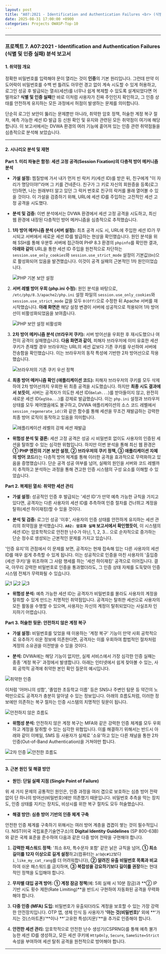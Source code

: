 ```yaml
---
layout: post
title: "A07:2021 - Identification and Authentication Failures <br> (식별 및 인증 실패) 분석 보고서"
date: 2025-08-31 17:00:00 +0900
categories: Projects OWASP-Top-10
---
```

---

### **프로젝트 7. A07:2021 - Identification and Authentication Failures <br> (식별 및 인증 실패) 분석 보고서**

#### **1. 취약점 개요**

정확한 비밀번호를 입력해야 문이 열리는 것이 **인증**의 기본 원리입니다. 그런데 만약 이 도어락이 비밀번호를 수백 번 틀려도 아무런 경고 없이 계속 시도할 수 있게 허용하고, 로그인 성공 후 발급되는 열쇠(세션)를 너무나 쉽게 복제할 수 있도록 설계되었다면 어떨까요? **식별 및 인증 실패**란 바로 이처럼 사용자가 진짜 주인인지 확인하고, 그 인증 상태를 안전하게 유지하는 모든 과정에서 허점이 발생하는 문제를 의미합니다. 

단순히 로그인 보안이 뚫리는 문제뿐만 아니라, 취약한 암호 정책, 허술한 계정 복구 절차, 예측 가능한 세션 ID 발급 등 신원 확인 및 유지와 관련된 모든 취약점이 여기에 해당합니다. 이 보고서에서는 DVWA 환경의 여러 기능에 흩어져 있는 인증 관련 취약점들을 심층적으로 분석해 보았습니다.

---

#### **2. 시나리오 분석 및 재현**

**Part 1. 미리 파놓은 함정: 세션 고정 공격(Session Fixation)의 다층적 방어 메커니즘 분석**

*   **가설 설정:**
찜질방에 가서 내가 먼저 빈 락커 키(세션 ID)를 받은 뒤, 친구에게 "이 자리가 명당이야!"라며 그 키를 건네준다. 친구가 그 키로 자신의 회원증을 등록(로그인)하면, 나는 원래부터 알고 있던 그 락커 번호로 친구의 락커를 몰래 열어볼 수 있을 것이다. 이 가설을 검증하기 위해, URL에 세션 ID를 주입하는 고전적인 세션 고정 공격을 시도했다.

*   **분석 및 검증:**
이번 분석에서는 DVWA 환경에서 세션 고정 공격을 시도하고, 최신 웹 환경에 내장된 다층적인 방어 메커니즘을 심층적으로 추적했습니다.

1.  **1차 방어 메커니즘 분석 (서버 설정):**
    최초 공격 시도 시, URL에 주입한 세션 ID가 무시되고 서버에서 새로운 세션 ID를 발급하는 현상을 확인했습니다. 원인 분석을 위해 SSH를 통해 우분투 서버에 접근하여 PHP 8.3 환경의 `phpinfo`를 확인한 결과, **아래와 같이** URL을 통한 세션 ID 주입을 원천적으로 차단하는 `session.use_only_cookies`와 `session.use_strict_mode` 설정이 기본값(`On`)으로 활성화되어 있음을 발견했습니다. 이것이 공격 실패의 근본적인 1차 원인이었습니다.

    ![PHP 기본 보안 설정](/assets/images/A07_P1-1.png)

2.  **서버 레벨 방어 우회 (php.ini 수정):**
    원인 분석을 바탕으로, `/etc/php/8.3/apache2/php.ini` 설정 파일의 `session.use_only_cookies`와 `session.use_strict_mode` 값을 모두 `0(Off)`으로 수정한 뒤 Apache 서버를 재시작했습니다. **아래 화면은** 해당 설정 변경이 서버에 성공적으로 적용되어 1차 방어선이 비활성화되었음을 보여줍니다.

    ![PHP 보안 설정 비활성화](/assets/images/A07_P1-2.png)

3.  **2차 방어 메커니즘 분석 (브라우저 쿠키):**
    서버 방어선을 우회한 후 재시도했으나 여전히 공격이 실패했습니다. **다음 화면과 같이**, 피해자 브라우저에 이미 유효한 세션 쿠키가 존재할 경우 브라우저는 URL의 세션 값보다 기존 쿠키를 우선하여 서버에 전송함을 확인했습니다. 이는 브라우저의 동작 특성에 기반한 2차 방어선으로 작용했습니다.

    ![브라우저의 기존 쿠키 우선 정책](/assets/images/A07_P1-3.png)

4.  **최종 방어 메커니즘 확인 (애플리케이션 코드):**
    피해자 브라우저의 쿠키를 모두 삭제하여 2차 방어선까지 우회한 뒤 최종 공격을 시도했습니다. 하지만 **최종 시도 결과에서 보듯이**, 서버는 공격자가 의도한 세션 ID(`6mlah...`)를 받아들이지 않고, 완전히 새로운 세션 ID(`eg5ba...`)를 강제로 발급했습니다. 이는 `php.ini` 설정과 브라우저 상태를 모두 제어했음에도 불구하고, DVWA 애플리케이션의 소스 코드 레벨에서 `session_regenerate_id()`와 같은 함수를 통해 세션을 무조건 재발급하는 강력한 최종 방어 로직이 동작하고 있음을 의미합니다.

    ![애플리케이션 레벨의 강제 세션 재발급](/assets/images/A07_P1-4.png)

*   **위험성 분석 및 결론:**
세션 고정 공격은 성공 시 비밀번호 없이도 사용자의 인증된 세션을 탈취할 수 있는 심각한 위협입니다. 하지만 이번 분석을 통해 최신 웹 환경은 **① PHP 엔진의 기본 보안 설정, ② 브라우저의 쿠키 정책, ③ 애플리케이션 자체의 방어 코드**라는 다층적 방어 체계를 통해 이러한 공격을 효과적으로 무력화하고 있음을 증명했습니다. 단순 공격 성공 여부를 넘어, 실패의 원인을 서버와 코드 레벨까지 추적하고 분석하는 과정을 통해 견고한 인증 시스템의 구성 요소를 이해할 수 있었습니다.

**Part 2. 복제된 열쇠: 취약한 세션 관리**

*   **가설 설정:**
성공적인 인증 후 발급되는 '세션 ID'가 만약 예측 가능한 규칙을 가지고 있다면, 공격자는 다른 사용자의 세션 ID를 추측하여 인증 절차를 건너뛰고 계정을 탈취(세션 하이재킹)할 수 있을 것이다.

*   **분석 및 검증:**
로그인 성공 '이후', 사용자의 인증 상태를 안전하게 유지하는 세션 관리의 취약점을 분석했습니다. **`A02: 암호화 실패` 보고서에서 확인했듯이**, 이 시스템의 세션 ID는 암호학적으로 안전한 난수가 아닌, 1, 2, 3... 으로 순차적으로 증가하는 단순 정수로 생성되는 근본적인 문제를 가지고 있습니다.

'인증 유지'의 관점에서 이 문제를 보면, 공격자는 현재 접속해 있는 다른 사용자의 세션 ID를 매우 쉽게 추측할 수 있게 됩니다. 이는 성공적으로 인증을 마친 사용자의 '출입증(세션 쿠키)'을 위조하여 그 사람 행세를 하는 '세션 하이재킹' 공격으로 이어집니다. 결국, 아무리 강력한 비밀번호로 인증을 통과했더라도, 그 인증 상태 자체를 도둑맞아 인증 시스템 전체가 무력화될 수 있습니다.

   ![1](/assets/images/A02_P1-1.png)
   ![2](/assets/images/A02_P1-2.png)
   ![3](/assets/images/A02_P1-3.png)

*   **위험성 분석:**
예측 가능한 세션 ID는 공격자가 비밀번호를 몰라도 사용자의 계정을 탈취할 수 있게 만드는 치명적인 취약점입니다. 공격자는 탈취한 세션으로 사용자의 모든 활동을 수행할 수 있으며, 사용자는 자신의 계정이 탈취되었다는 사실조차 인지하기 어렵습니다.

**Part 3. 허술한 뒷문: 안전하지 않은 계정 복구**

*   **가설 설정:**
비밀번호를 잊었을 때 이용하는 '계정 복구' 기능이 만약 사회 공학적으로 유추하기 쉬운 정보에 의존한다면, 공격자는 이를 우회하여 합법적인 절차처럼 계정의 소유권을 이전받을 수 있을 것이다.

*   **분석:**
DVWA에는 해당 기능이 없지만, 실제 서비스에서 가장 심각한 인증 실패는 종종 '계정 복구' 과정에서 발생합니다. 아래는 인터넷에서 쉽게 찾아볼 수 있는, 사회 공학적 공격에 취약한 본인 확인 질문의 예시입니다.

   ![취약한 인증](/assets/images/A07_P3-1.png)

이처럼 '어머니의 성함', '졸업한 초등학교 이름' 등은 SNS나 주변인 탐문 등 약간의 노력만으로도 공격자가 충분히 알아낼 수 있는 정보입니다. 아래의 흐름도처럼, 이러한 정보에만 의존하는 복구 절차는 인증 시스템의 치명적인 뒷문이 됩니다.

   ![안전하지 않은 흐름도](/assets/images/A07_P3-3.png)


*   **위험성 분석:**
안전하지 않은 계정 복구는 MFA와 같은 강력한 인증 체계를 모두 우회하고 계정을 탈취할 수 있는 심각한 위협입니다. 이를 해결하기 위해서는 반드시 아래와 같이 이메일, SMS 등 사용자가 실제로 '소유'하고 있는 다른 채널을 통한 2차 인증(Out-of-Band Authentication)을 거쳐야만 합니다.

   ![2차 인증](/assets/images/A07_P3-2.png)
   ![안전한 흐름도](/assets/images/A07_P3-4.png)

---

#### **3. 근본 원인 및 해결 방안**

*   **원인: 단일 실패 지점 (Single Point of Failure)**

위 세 가지 문제의 공통적인 원인은, 인증 과정을 여러 겹으로 보호하는 심층 방어 전략 없이 단 하나의 방어선(비밀번호)에만 의존했기 때문입니다. 비밀번호 추측을 막는 장치도, 인증 상태를 지키는 장치도, 비상시를 위한 복구 절차도 모두 허술했습니다.

*   **해결 방안: 심층 방어 기반의 인증 체계 구축**

안전한 인증 체계를 구축하기 위해서는 여러 방어 계층을 겹겹이 쌓는 것이 필수적입니다. NIST(미국 국립표준기술연구소)의 **Digital Identity Guidelines** (SP 800-63B) 와 같은 국제 표준을 준수하여 다음과 같은 다중 방어 전략을 구현해야 합니다.

1.  **강력한 패스워드 정책:** '최소 8자, 특수문자 포함' 같은 낡은 규칙을 넘어, **① 최소 길이를 12자 이상으로 길게 설정**하고(컴퓨터는 `a!b@c#12`보다 `i_like_my_cat_rang`를 더 어려워합니다), **② 알려진 유출 비밀번호 목록과 비교**하여 쉬운 패스워드를 금지하며, **③ 복잡성을 강요하기보다 길이를 권장**하는 현대적인 정책을 도입해야 합니다.

2.  **무차별 대입 공격 방어:** **① 계정 잠금 정책**(예: 5회 실패 시 10분 잠금)과 **② IP 기반 시도 횟수 제한(Rate Limiting)**을 반드시 구현하여 자동화된 공격을 무력화해야 합니다.

3.  **다중 인증 (MFA) 도입:** 비밀번호가 유출되더라도 계정을 보호할 수 있는 가장 강력한 안전장치입니다. OTP 앱, 생체 인식 등 사용자가 **'아는 것(비밀번호)'** 외에 **'가지는 것(스마트폰)'**이나 **'고유한 특성(지문)'**을 추가로 인증해야 합니다.

4.  **안전한 세션 관리:** 암호학적으로 안전한 난수 생성기(CSPRNG)를 통해 예측 불가능한 세션 ID를 생성하고, 모든 세션 쿠키에 `HttpOnly`, `Secure`, `SameSite=Strict` 속성을 부여하여 세션 탈취 공격을 원천적으로 방어해야 합니다.

<hr class="short-rule">